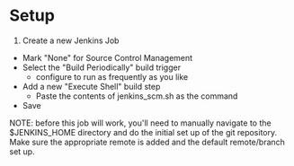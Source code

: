 # Setup
1. Create a new Jenkins Job
- Mark "None" for Source Control Management
- Select the "Build Periodically" build trigger
  - configure to run as frequently as you like
- Add a new "Execute Shell" build step
  - Paste the contents of jenkins_scm.sh as the command
- Save
 
 NOTE: before this job will work, you'll need to manually navigate to the $JENKINS_HOME directory and do the initial set up of the git repository.  Make sure the appropriate remote is added and the default remote/branch set up.
